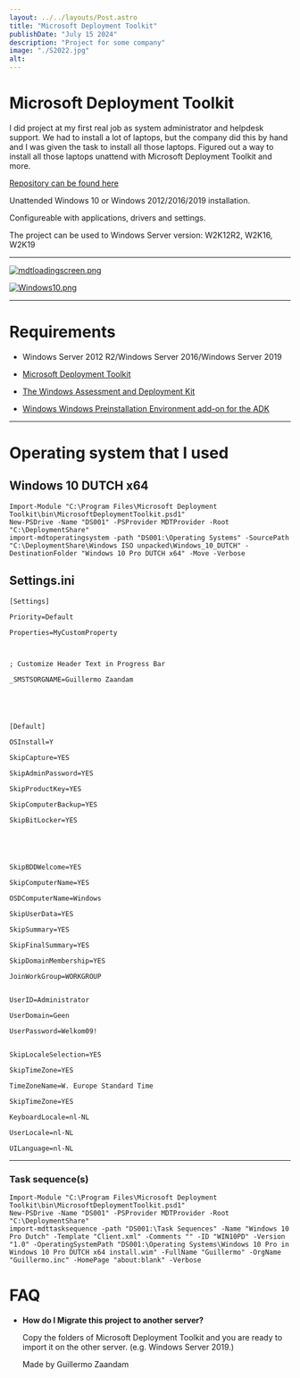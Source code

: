 ```yaml
---
layout: ../../layouts/Post.astro
title: "Microsoft Deployment Toolkit"
publishDate: "July 15 2024"
description: "Project for some company"
image: "./S2022.jpg"
alt: 
---
```


# Microsoft Deployment Toolkit

I did project at my first real job as system administrator and helpdesk support.
We had to install a lot of laptops, but the company did this by hand and I was given the task to install all those laptops.
Figured out a way to install all those laptops unattend with Microsoft Deployment Toolkit and more.

[Repository can be found here](https://github.com/gllrmzndm/MSFTMDT)

Unattended Windows 10 or Windows 2012/2016/2019 installation.

Configureable with applications, drivers and settings.

The project can be used to Windows Server version: W2K12R2, W2K16, W2K19

---

[![mdtloadingscreen.png](https://i.postimg.cc/jjrnq0CT/mdtloadingscreen.png)](https://postimg.cc/MndptLy3)

[![Windows10.png](https://i.postimg.cc/Z0t4PmGK/Windows10.png)](https://postimg.cc/30Bs7srP)

---

# Requirements

- Windows Server 2012 R2/Windows Server 2016/Windows Server 2019
  
- [Microsoft Deployment Toolkit](https://www.microsoft.com/en-us/download/details.aspx?id=54259)

- [The Windows Assessment and Deployment Kit](https://go.microsoft.com/fwlink/?linkid=2086042)

- [Windows Windows Preinstallation Environment add-on for the ADK](https://go.microsoft.com/fwlink/?linkid=2087112)

---

# Operating system that I used

## Windows 10 DUTCH x64

```
Import-Module "C:\Program Files\Microsoft Deployment Toolkit\bin\MicrosoftDeploymentToolkit.psd1"
New-PSDrive -Name "DS001" -PSProvider MDTProvider -Root "C:\DeploymentShare"
import-mdtoperatingsystem -path "DS001:\Operating Systems" -SourcePath "C:\DeploymentShare\Windows ISO unpacked\Windows_10_DUTCH" -DestinationFolder "Windows 10 Pro DUTCH x64" -Move -Verbose
```

## Settings.ini

```
[Settings] 

Priority=Default 

Properties=MyCustomProperty 

 

; Customize Header Text in Progress Bar 

_SMSTSORGNAME=Guillermo Zaandam 

 

 

[Default] 

OSInstall=Y 

SkipCapture=YES 

SkipAdminPassword=YES 

SkipProductKey=YES 

SkipComputerBackup=YES 

SkipBitLocker=YES 

 

 

SkipBDDWelcome=YES 

SkipComputerName=YES 

OSDComputerName=Windows 

SkipUserData=YES 

SkipSummary=YES 

SkipFinalSummary=YES 

SkipDomainMembership=YES 

JoinWorkGroup=WORKGROUP


UserID=Administrator 

UserDomain=Geen 

UserPassword=Welkom09! 


SkipLocaleSelection=YES 

SkipTimeZone=YES 

TimeZoneName=W. Europe Standard Time 

SkipTimeZone=YES 

KeyboardLocale=nl-NL 

UserLocale=nl-NL 

UILanguage=nl-NL 
```

---

### Task sequence(s)

```
Import-Module "C:\Program Files\Microsoft Deployment Toolkit\bin\MicrosoftDeploymentToolkit.psd1"
New-PSDrive -Name "DS001" -PSProvider MDTProvider -Root "C:\DeploymentShare"
import-mdttasksequence -path "DS001:\Task Sequences" -Name "Windows 10 Pro Dutch" -Template "Client.xml" -Comments "" -ID "WIN10PD" -Version "1.0" -OperatingSystemPath "DS001:\Operating Systems\Windows 10 Pro in Windows 10 Pro DUTCH x64 install.wim" -FullName "Guillermo" -OrgName "Guillermo.inc" -HomePage "about:blank" -Verbose
```

# FAQ

- **How do I Migrate this project to another server?**
 
  Copy the folders of Microsoft Deployment Toolkit and you are ready to import it on the other server. (e.g. Windows Server 2019.)

  Made by Guillermo Zaandam